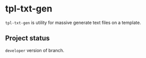 tpl-txt-gen
===========

`tpl-txt-gen` is utility for massive generate text files on a template.

Project status
--------------

`developer` version of branch.

